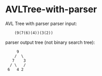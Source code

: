 # AVLTree-with-parser
AVL Tree with parser
parser input: 
```
    (9(7(6)(4))(3(2))
```
parser output tree (not binary search tree):

         9
        /  \
       7    3
      / \   /
     6   4 2 
